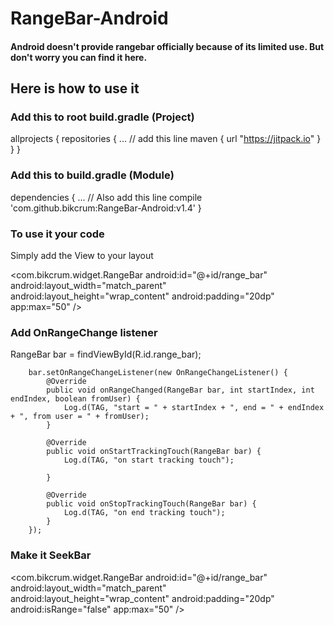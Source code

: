# RangeBar-Android

#### Android doesn't provide rangebar officially because of its limited use. But don't worry you can find it here.

## Here is how to use it

### Add this to root build.gradle (Project)

allprojects {
    repositories {
        ...
        // add this line
        maven { url "https://jitpack.io" }
    }
}

### Add this to build.gradle (Module)


dependencies {
   ...
   // Also add this line
   compile 'com.github.bikcrum:RangeBar-Android:v1.4'
}

### To use it your code

Simply add the View to your layout

<com.bikcrum.widget.RangeBar
        android:id="@+id/range_bar"
        android:layout_width="match_parent"
        android:layout_height="wrap_content"
        android:padding="20dp"
        app:max="50" />


### Add OnRangeChange listener

RangeBar bar = findViewById(R.id.range_bar);

        bar.setOnRangeChangeListener(new OnRangeChangeListener() {
            @Override
            public void onRangeChanged(RangeBar bar, int startIndex, int endIndex, boolean fromUser) {
                Log.d(TAG, "start = " + startIndex + ", end = " + endIndex + ", from user = " + fromUser);
            }

            @Override
            public void onStartTrackingTouch(RangeBar bar) {
                Log.d(TAG, "on start tracking touch");

            }

            @Override
            public void onStopTrackingTouch(RangeBar bar) {
                Log.d(TAG, "on end tracking touch");
            }
        });


### Make it SeekBar

  <com.bikcrum.widget.RangeBar
        android:id="@+id/range_bar"
        android:layout_width="match_parent"
        android:layout_height="wrap_content"
        android:padding="20dp"
        android:isRange="false"
        app:max="50" />

